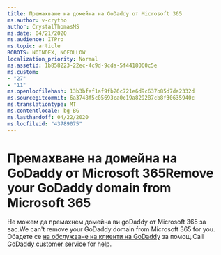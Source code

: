 ```yaml
---
title: Премахване на домейна на GoDaddy от Microsoft 365
ms.author: v-crytho
author: CrystalThomasMS
ms.date: 04/21/2020
ms.audience: ITPro
ms.topic: article
ROBOTS: NOINDEX, NOFOLLOW
localization_priority: Normal
ms.assetid: 1b858223-22ec-4c9d-9cda-5f4418060c5e
ms.custom:
- "27"
- "11"
ms.openlocfilehash: 13b3bfaf1af9fb26c721e6d9c637b85d7da2332d
ms.sourcegitcommit: 6a3748f5c05693ca0c19a829287cb8f30635940c
ms.translationtype: MT
ms.contentlocale: bg-BG
ms.lasthandoff: 04/22/2020
ms.locfileid: "43789075"
---
```

# <a name="remove-your-godaddy-domain-from-microsoft-365"></a><span data-ttu-id="31140-102">Премахване на домейна на GoDaddy от Microsoft 365</span><span class="sxs-lookup"><span data-stu-id="31140-102">Remove your GoDaddy domain from Microsoft 365</span></span>

<span data-ttu-id="31140-103">Не можем да премахнем домейна ви goDaddy от Microsoft 365 за вас.</span><span class="sxs-lookup"><span data-stu-id="31140-103">We can't remove your GoDaddy domain from Microsoft 365 for you.</span></span> <span data-ttu-id="31140-104">Обадете се [на обслужване на клиенти на GoDaddy](https://aka.ms/contact-godaddy) за помощ.</span><span class="sxs-lookup"><span data-stu-id="31140-104">Call [GoDaddy customer service](https://aka.ms/contact-godaddy) for help.</span></span>
  